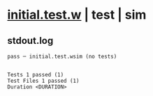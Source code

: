 # [initial.test.w](../../../../../../examples/tests/sdk_tests/counter/initial.test.w) | test | sim

## stdout.log
```log
pass ─ initial.test.wsim (no tests)
 
 
Tests 1 passed (1)
Test Files 1 passed (1)
Duration <DURATION>
```

